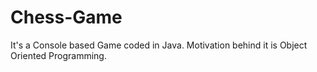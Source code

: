 # Chess-Game
It's a Console based Game coded in Java.
Motivation behind it is Object Oriented Programming.
